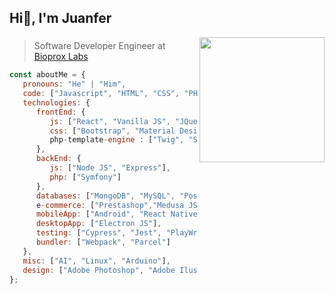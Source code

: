 <h2>Hi👋, I'm Juanfer</h2>
<img align='right' src="https://media.giphy.com/media/Q7SKqn3G97xpmfSOvG/giphy.gif" width="200">


### 
> Software Developer Engineer at [Bioprox Labs](https://bioprox.es)

```javascript
const aboutMe = {
   pronouns: "He" | "Him",
   code: ["Javascript", "HTML", "CSS", "PHP", "Java", "Python", "Perl", "C++", "TypeScript"],
   technologies: {
      frontEnd: {
         js: ["React", "Vanilla JS", "JQuery", "NEXT.js"],
         css: ["Bootstrap", "Material Design", "Sass", "Styled components", "Tailwind CSS"],
         php-template-engine : ["Twig", "Smarty"]
      },
      backEnd: {
         js: ["Node JS", "Express"],
         php: ["Symfony"]
      },
      databases: ["MongoDB", "MySQL", "PostgreSQL", "GraphQL"],
      e-commerce: ["Prestashop","Medusa JS", "Shopify/Hydrogen"], 
      mobileApp: ["Android", "React Native", "iOS"],
      desktopApp: ["Electron JS"],
      testing: ["Cypress", "Jest", "PlayWright"],
      bundler: ["Webpack", "Parcel"]
   },
   misc: ["AI", "Linux", "Arduino"],
   design: ["Adobe Photoshop", "Adobe Ilustrator"]
};
```


<!---
juanfegc/juanfegc is a ✨ special ✨ repository because its `README.md` (this file) appears on your GitHub profile.
You can click the Preview link to take a look at your changes.
--->
